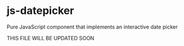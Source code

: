 # js-datepicker
Pure JavaScript component that implements an interactive date picker

THIS FILE WILL BE UPDATED SOON
